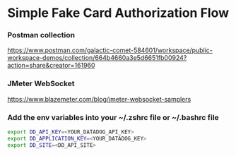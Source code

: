 # Simple Fake Card Authorization Flow

### Postman collection
https://www.postman.com/galactic-comet-584601/workspace/public-workspace-demos/collection/664b4660a3e5d6651fb00924?action=share&creator=161960

### JMeter WebSocket
https://www.blazemeter.com/blog/jmeter-websocket-samplers 

### Add the env variables into your ~/.zshrc file or ~/.bashrc file
```bash
export DD_API_KEY=<YOUR_DATADOG_API_KEY>
export DD_APPLICATION_KEY=<YOUR_DATADOG_KEY>
export DD_SITE=<DD_API_SITE>
```